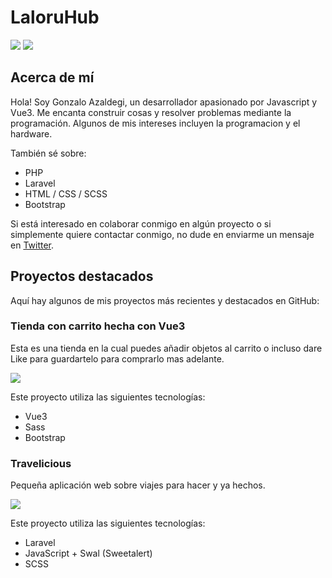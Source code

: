 # LaloruHub

[![](https://img.shields.io/github/followers/laloruhub.svg?style=flat-square)](https://github.com/LaloruHub)
[![](https://img.shields.io/github/last-commit/laloruhub/travelicious.svg?style=flat-square)](https://github.com/laloruhub/travelicious)

## Acerca de mí

Hola! Soy Gonzalo Azaldegi, un desarrollador apasionado por Javascript y Vue3. Me encanta construir cosas y resolver problemas mediante la programación. Algunos de mis intereses incluyen la programacion y el hardware.

También sé sobre:
 - PHP
 - Laravel
 - HTML / CSS / SCSS
 - Bootstrap

Si está interesado en colaborar conmigo en algún proyecto o si simplemente quiere contactar conmigo, no dude en enviarme un mensaje en [Twitter](https://twitter.com/g_azaldegi).

## Proyectos destacados

Aquí hay algunos de mis proyectos más recientes y destacados en GitHub: 

### Tienda con carrito hecha con Vue3
Esta es una tienda en la cual puedes añadir objetos al carrito o incluso dare Like para guardartelo para comprarlo mas adelante.

[![](https://img.shields.io/github/last-commit/laloruhub/vue3-personal-shop.svg?style=flat-square)](https://github.com/laloruhub/vue3-personal-shop)

Este proyecto utiliza las siguientes tecnologías:
- Vue3
- Sass
- Bootstrap

### Travelicious
Pequeña aplicación web sobre viajes para hacer y ya hechos.

[![](https://img.shields.io/github/last-commit/laloruhub/travelicious.svg?style=flat-square)](https://github.com/laloruhub/travelicious)

Este proyecto utiliza las siguientes tecnologías:
- Laravel
- JavaScript + Swal (Sweetalert)
- SCSS
